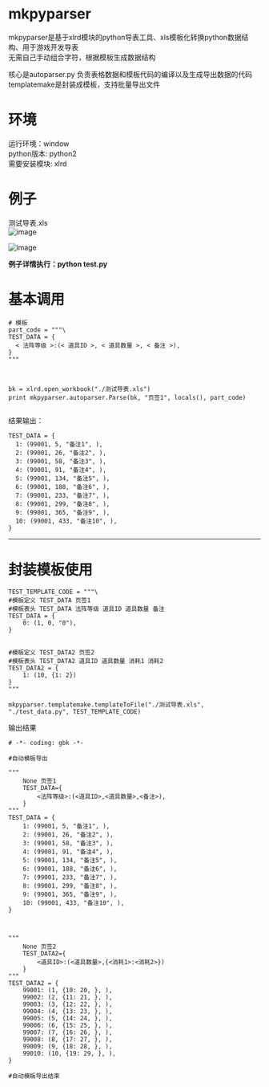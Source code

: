 # mkpyparser
mkpyparser是基于xlrd模块的python导表工具、xls模板化转换python数据结构、用于游戏开发导表  
无需自己手动组合字符，根据模板生成数据结构

核心是autoparser.py 负责表格数据和模板代码的编译以及生成导出数据的代码  
templatemake是封装成模板，支持批量导出文件

# 环境
运行环境：window  
python版本: python2  
需要安装模块: xlrd  




# 例子
测试导表.xls  
![image](https://github.com/Grente/mkpyparser/assets/25632635/9caafd27-6e06-4415-bb4d-895c4bc2f8a0)

![image](https://github.com/Grente/mkpyparser/assets/25632635/256c3188-acbf-4219-acf4-9cd01f02ef67)

**例子详情执行：python test.py**


# 基本调用

```
# 模板
part_code = """\
TEST_DATA = {
  < 法阵等级 >:(< 道具ID >, < 道具数量 >, < 备注 >),
}
"""



bk = xlrd.open_workbook("./测试导表.xls")
print mkpyparser.autoparser.Parse(bk, "页签1", locals(), part_code)


```

结果输出：
```
TEST_DATA = {
  1: (99001, 5, "备注1", ),
  2: (99001, 26, "备注2", ),
  3: (99001, 58, "备注3", ),
  4: (99001, 91, "备注4", ),
  5: (99001, 134, "备注5", ),
  6: (99001, 188, "备注6", ),
  7: (99001, 233, "备注7", ),
  8: (99001, 299, "备注8", ),
  9: (99001, 365, "备注9", ),
  10: (99001, 433, "备注10", ),
}
```





  
---



  


# 封装模板使用
```
TEST_TEMPLATE_CODE = """\
#模板定义 TEST_DATA 页签1
#模板表头 TEST_DATA 法阵等级 道具ID 道具数量 备注
TEST_DATA = {
	0: (1, 0, "0"),
}


#模板定义 TEST_DATA2 页签2
#模板表头 TEST_DATA2 道具ID 道具数量 消耗1 消耗2
TEST_DATA2 = {
	1: (10, {1: 2})
}
"""

mkpyparser.templatemake.templateToFile("./测试导表.xls", "./test_data.py", TEST_TEMPLATE_CODE)

```


输出结果


```
# -*- coding: gbk -*-

#自动模板导出

"""
	None 页签1
	TEST_DATA={
		<法阵等级>:(<道具ID>,<道具数量>,<备注>),
	}
"""
TEST_DATA = {
	1: (99001, 5, "备注1", ), 
	2: (99001, 26, "备注2", ), 
	3: (99001, 58, "备注3", ), 
	4: (99001, 91, "备注4", ), 
	5: (99001, 134, "备注5", ), 
	6: (99001, 188, "备注6", ), 
	7: (99001, 233, "备注7", ), 
	8: (99001, 299, "备注8", ), 
	9: (99001, 365, "备注9", ), 
	10: (99001, 433, "备注10", ), 
}



"""
	None 页签2
	TEST_DATA2={
		<道具ID>:(<道具数量>,{<消耗1>:<消耗2>})
	}
"""
TEST_DATA2 = {
	99001: (1, {10: 20, }, ), 
	99002: (2, {11: 21, }, ), 
	99003: (3, {12: 22, }, ), 
	99004: (4, {13: 23, }, ), 
	99005: (5, {14: 24, }, ), 
	99006: (6, {15: 25, }, ), 
	99007: (7, {16: 26, }, ), 
	99008: (8, {17: 27, }, ), 
	99009: (9, {18: 28, }, ), 
	99010: (10, {19: 29, }, ), 
}

#自动模板导出结束

```



